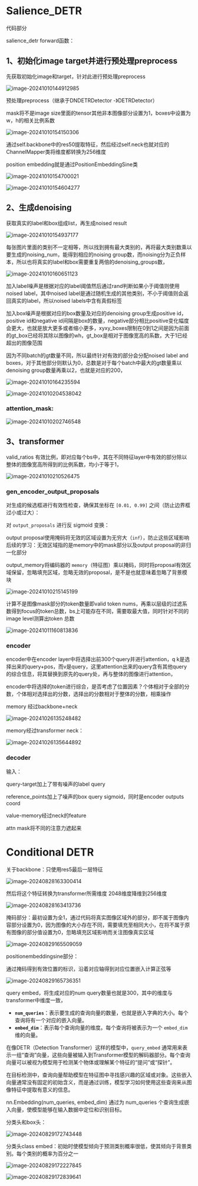 # Salience_DETR

代码部分

salience_detr forward函数：

## 1、初始化image target并进行预处理preprocess

先获取初始化image和target，针对此进行预处理preprocess

![image-20241010144912985](C:\Users\92809\Desktop\img1\image-20241010144912985.png)

预处理preprocess（继承于DNDETRDetector -》DETRDetector）

mask将不是image size里面的tensor其他非本图像部分设置为1，boxes中设置为w，h的相关比例系数

![image-20241010154150306](C:\Users\92809\Desktop\img1\image-20241010154150306.png)

通过self.backbone中的res50提取特征，然后经过self.neck也就对应的ChannelMapper类将维度都转换为256维度

position embedding就是通过PositionEmbeddingSine类

![image-20241010154700021](C:\Users\92809\Desktop\img1\image-20241010154700021.png)

![image-20241010154604277](C:\Users\92809\Desktop\img1\image-20241010154604277.png)

## 2、生成denoising

获取真实的label和box组成list，再生成noised result

![image-20241010154937177](C:\Users\92809\Desktop\img1\image-20241010154937177.png)

每张图片里面的类别不一定相等，所以找到拥有最大类别的，再将最大类别数乘以要生成的noising_num，能得到相应的noising group数，而noising分为正负样本，所以也将真实的label和box需要重复两倍的denoising_groups数，

![image-20241010160651123](C:\Users\92809\Desktop\img1\image-20241010160651123.png)

加入label噪声是根据对应的label阈值然后通过rand判断如果小于阈值则使用noised label，其中noised label是通过随机生成的其他类别，不小于阈值则会返回真实的label，所以noised labels中含有真假标签

加入box噪声是根据对应的box数量及对应的denoising group生成positive id，positive id和negative id间隔是box的数量，negative部分相比positive变化幅度会更大，也就是放大更多或者缩小更多，xyxy_boxes限制在0到1之间是因为前面的gt_box已经将其除以图像的wh，gt_box是相对于图像宽高的系数，大于1已经超出的图像范围

因为不同batch的gt数量不同，所以最终针对有效的部分会分配noised label and boxes，对于其他部分则默认为0，总数是对于每个batch中最大的gt数量乘以denoising group数量再乘以2，也就是对应的200，

![image-20241010164235594](C:\Users\92809\Desktop\img1\image-20241010164235594.png)

![image-20241010204538042](C:\Users\92809\Desktop\img1\image-20241010204538042.png)

### attention_mask:

![image-20241010202746548](C:\Users\92809\Desktop\img1\image-20241010202746548.png)



## 3、transformer

valid_ratios 有效比例，即对应每个bs中，其在不同特征layer中有效的部分除以整体的图像宽高所得到的比例系数，均小于等于1，

![image-20241010210526475](C:\Users\92809\Desktop\img1\image-20241010210526475.png)

### gen_encoder_output_proposals



对生成的候选框进行有效性检查，确保其坐标在 `[0.01, 0.99]` 之间（防止边界框过小或过大）：

对 `output_proposals` 进行反 sigmoid 变换：

output proposal使用掩码将无效的区域设置为无穷大（`inf`），防止这些区域影响后续的学习：无效区域指的是memory中的mask部分以及output proposal的非归一化部分

output_memory将编码器的 `memory`（特征图）乘以掩码，同时将proposal有效区域保留，忽略填充区域，忽略无效的proposal，是不是也就意味着忽略了背景模块

![image-20241010215145199](C:\Users\92809\Desktop\img1\image-20241010215145199.png)

计算不是图像mask部分的token数量即valid token nums，再乘以层级的过滤系数得到focus的token总数，bs上可能存在不同，需要取最大值，同时针对不同的image level测算出token 总数

![image-20241011160813836](C:\Users\92809\Desktop\img1\image-20241011160813836.png)



### encoder

encoder中在encoder layer中将选择出前300个query并进行attention，q k是选择出来的query+pos，而v是query，这里attention出来的query含有其他query的综合信息，将其替换到原先的query处，再与整体的图像进行attention，

encoder中将选择的token进行综合，是否考虑了位置因素？个体相对于全部的分数，个体相对选择出的分数，选择出的分数相对于整体的分数，相乘操作



memory 经过backbone+neck

![image-20241026135248482](C:\Users\92809\Desktop\img1\image-20241026135248482.png)

memory经过transformer neck：

![image-20241026135644892](C:\Users\92809\AppData\Roaming\Typora\typora-user-images\image-20241026135644892.png)

### decoder

输入：

query-target加上了带有噪声的label query

reference_points加上了噪声的box query sigmoid，同时是encoder outputs coord

value-memory经过neck的feature

attn mask将不同的注意力遮起来

# Conditional DETR

关于backbone：只使用res5最后一层特征

![image-20240828163300414](C:\Users\92809\Desktop\img1\image-20240828163300414.png)

然后将这个特征转换为transformer所需维度 2048维度降维到256维度

![image-20240828163413736](C:\Users\92809\Desktop\img1\image-20240828163413736.png)

掩码部分：最初设置为全1，通过代码将真实图像区域外的部分，即不属于图像内容部分设置为0，因为图像的大小存在不同，需要填充至相同大小，在将不属于原有图像的部分值设置为0，忽略填充区域影响而关注图像真实区域

![image-20240829165509059](C:\Users\92809\Desktop\img1\image-20240829165509059.png)

positionembeddingsine部分：

通过掩码得到有效位置的标识，沿着对应轴得到对应位置嵌入计算正弦等

![image-20240829165736351](C:\Users\92809\Desktop\img1\image-20240829165736351.png)

query embed，将生成对应的num query数量也就是300，其中的维度与transformer中维度一致，

- **`num_queries`**：表示要生成的查询向量的数量，也就是嵌入字典的大小。每个查询将有一个对应的嵌入向量。
- **`embed_dim`**：表示每个查询向量的维度。每个查询将被表示为一个 `embed_dim` 维的向量。

在像DETR（Detection Transformer）这样的模型中，`query_embed` 通常用来表示一组“查询”向量，这些向量被输入到Transformer模型的解码器部分。每个查询向量可以被视为模型用于检测某个物体或理解某个特征的“提问”或“探针”。

在目标检测中，查询向量帮助模型在特征图中寻找感兴趣的区域或对象。这些嵌入向量通常没有固定的初始含义，而是通过训练，模型学习如何使用这些查询来从图像特征中提取有意义的信息。

nn.Embedding(num_queries, embed_dim) 通过为 num_queries 个查询生成嵌入向量，使模型能够在输入数据中定位和识别目标。

分类头和box头：

![image-20240829172743448](C:\Users\92809\Desktop\img1\image-20240829172743448.png)

分类头class embed：初始时使模型倾向于预测类别概率很低，使其倾向于背景类别。每个类别的概率为百分之一

![image-20240829172227845](C:\Users\92809\Desktop\img1\image-20240829172227845.png)

![image-20240829172839641](C:\Users\92809\Desktop\img1\image-20240829172839641.png)

